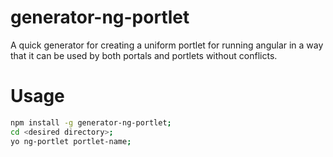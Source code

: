 # generator-ng-portlet

A quick generator for creating a uniform portlet for running angular in a way
that it can be used by both portals and portlets without conflicts.

# Usage
```bash
npm install -g generator-ng-portlet;
cd <desired directory>;
yo ng-portlet portlet-name;
```
